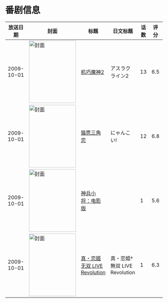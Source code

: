# 番剧信息

|放送日期|封面|标题|日文标题|话数|评分|评分人数|
|---|---|---|---|---|---|---|
|2009-10-01|<img src="//lain.bgm.tv/pic/cover/c/8d/c5/2610_32q23.jpg" alt="封面" style="width:150px;height:200px;object-fit:cover;">|[机巧魔神2](https://bangumi.tv/subject/2610)|アスラクライン2|13|6.5|518人评分|
|2009-10-01|<img src="//lain.bgm.tv/pic/cover/c/1d/49/2735_snpkp.jpg" alt="封面" style="width:150px;height:200px;object-fit:cover;">|[猫愿三角恋](https://bangumi.tv/subject/2735)|にゃんこい!|12|6.8|1463人评分|
|2009-10-01|<img src="//lain.bgm.tv/pic/cover/c/fa/d9/25631_m025S.jpg" alt="封面" style="width:150px;height:200px;object-fit:cover;">|[神兵小将：电影版](https://bangumi.tv/subject/25631)||1|5.6|14人评分|
|2009-10-01|<img src="//lain.bgm.tv/pic/cover/c/f2/74/417855_Qz8Ev.jpg" alt="封面" style="width:150px;height:200px;object-fit:cover;">|[真・恋姬无双 LIVE Revolution](https://bangumi.tv/subject/417855)|真・恋姫†無双 LIVE Revolution|1|6.3|27人评分|
